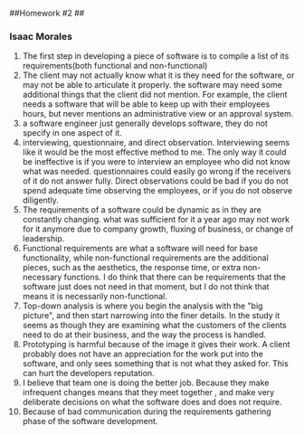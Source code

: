 ##Homework #2 ##

### Isaac Morales ###

1. The first step in developing a piece of software is to compile a list of its requirements(both functional and non-functional)
2. The client may not actually know what it is they need for the software, or may not be able to articulate it properly. the software may need some additional things that the client did not mention. For example, the client needs a software that will be able to keep up with their employees hours, but never mentions an administrative view or an approval system.
3. a software engineer just generally develops software, they do not specify in one aspect of it.
4. interviewing, questionnaire, and direct observation. Interviewing seems like it would be the most effective method to me. The only way it could be ineffective is if you were to interview an employee who did not know what was needed. questionnaires could easily go wrong if the receivers of it do not answer fully. Direct observations could be bad if you do not spend adequate time observing the employees, or if you do not observe diligently.
5. The requirements of a software could be dynamic as in they are constantly changing. what was sufficient for it a year ago may not work for it anymore due to company growth, fluxing of business, or change of leadership.
6. Functional requirements are what a software will need for base functionality, while non-functional requirements are the additional pieces, such as the aesthetics, the response time, or extra non-necessary functions. I do think that there can be requirements that the software just does not need in that moment, but I do not think that means it is necessarily non-functional.
7. Top-down analysis is where you begin the analysis with the "big picture", and then start narrowing into the finer details. In the study it seems as though they are examining what the customers of the clients need to do at their business, and the way the process is handled.
8. Prototyping is harmful because of the image it gives their work. A client probably does not have an appreciation for the work put into the software, and only sees something that is not what they asked for. This can hurt the developers reputation. 
9. I believe that team one is doing the better job. Because they make infrequent changes means that they meet together , and make very deliberate decisions on what the software does and does not require. 
10. Because of bad communication during the requirements gathering phase of the software development.